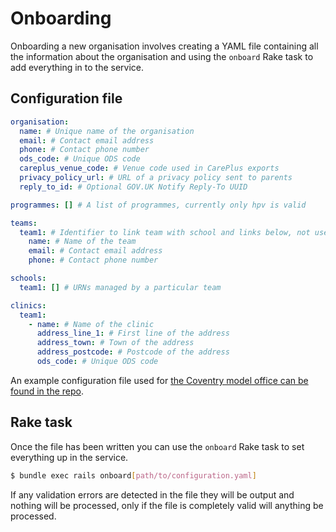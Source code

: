 # Onboarding

Onboarding a new organisation involves creating a YAML file containing all the information about the organisation and using the `onboard` Rake task to add everything in to the service.

## Configuration file

```yaml
organisation:
  name: # Unique name of the organisation
  email: # Contact email address
  phone: # Contact phone number
  ods_code: # Unique ODS code
  careplus_venue_code: # Venue code used in CarePlus exports
  privacy_policy_url: # URL of a privacy policy sent to parents
  reply_to_id: # Optional GOV.UK Notify Reply-To UUID

programmes: [] # A list of programmes, currently only hpv is valid

teams:
  team1: # Identifier to link team with school and links below, not used in app
    name: # Name of the team
    email: # Contact email address
    phone: # Contact phone number

schools:
  team1: [] # URNs managed by a particular team

clinics:
  team1:
    - name: # Name of the clinic
      address_line_1: # First line of the address
      address_town: # Town of the address
      address_postcode: # Postcode of the address
      ods_code: # Unique ODS code
```

An example configuration file used for [the Coventry model office can be found in the repo][coventry-model-office].

[coventry-model-office]: /config/onboarding/coventry-model-office.yaml

## Rake task

Once the file has been written you can use the `onboard` Rake task to set everything up in the service.

```sh
$ bundle exec rails onboard[path/to/configuration.yaml]
```

If any validation errors are detected in the file they will be output and nothing will be processed, only if the file is completely valid will anything be processed.
